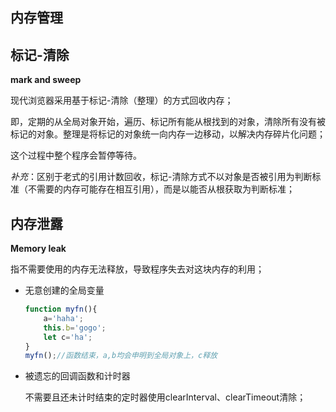 ## 内存管理

## 标记-清除

**mark and sweep**

现代浏览器采用基于标记-清除（整理）的方式回收内存；

即，定期的从全局对象开始，遍历、标记所有能从根找到的对象，清除所有没有被标记的对象。整理是将标记的对象统一向内存一边移动，以解决内存碎片化问题；

这个过程中整个程序会暂停等待。

*补充*：区别于老式的引用计数回收，标记-清除方式不以对象是否被引用为判断标准（不需要的内存可能存在相互引用），而是以能否从根获取为判断标准；

## 内存泄露

**Memory leak**

指不需要使用的内存无法释放，导致程序失去对这块内存的利用；

- 无意创建的全局变量
  
  ```javascript
  function myfn(){
      a='haha';
      this.b='gogo';
      let c='ha';
  }
  myfn();//函数结束，a,b均会申明到全局对象上，c释放
  ```

- 被遗忘的回调函数和计时器
  
  不需要且还未计时结束的定时器使用clearInterval、clearTimeout清除；
